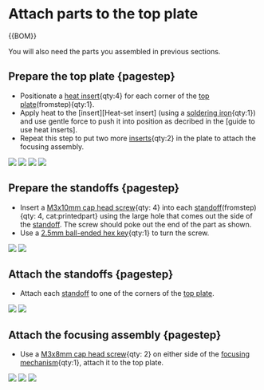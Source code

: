 # Attach parts to the top plate

{{BOM}}

[Heat insert]: parts/mech/Hinsert.md "{cat:mechanic}"
[M3x8mm cap head screw]: parts/mech/M3-8.md "{cat:mechanic}"
[M3x10mm cap head screw]: parts/mech/M3-10.md "{cat:mechanic}" 
[Top plate]: parts/materials/top-plate.md "{cat:lasercutpart}"
[Soldering iron]: parts/tools/soldiron.md "{cat:tool}"
[2.5mm Ball-end Allen key]: parts/tools/2.5mmBallEndAllenKey.md "{cat:tool}"
[Focusing assembly]: models/focusing-assembly.stl "{previewpage}"
[Standoff-M]: models/standoff-M.stl "{previewpage}"

You will also need the parts you assembled in previous sections.

## Prepare the top plate {pagestep}

* Positionate a [heat insert][Heat insert]{qty:4} for each corner of the [top plate][Top plate](fromstep){qty:1}.
* Apply heat to the [insert][Heat-set insert] (using a [soldering iron]{qty:1}) and use gentle force to push it into position as decribed in the [guide to use heat inserts].
* Repeat this step to put two more [inserts][Heat insert]{qty:2} in the plate to attach the focusing assembly.

![](images/heat-insert_top-plate.png)
![](images/heat-set_insert.gif)
![](images/heat-insert_top-plate_1.png)
![](images/heat-insert_top-plate_3.png)

## Prepare the standoffs {pagestep}

* Insert a [M3x10mm cap head screw]{qty: 4} into each [standoff][Standoff-M](fromstep){qty: 4, cat:printedpart} using the large hole that comes out the side of the [standoff][Standoff-M]. The screw should poke out the end of the part as shown.
* Use a [2.5mm ball-ended hex key][2.5mm Ball-end Allen key]{qty:1} to turn the screw.

![](images/spacer_screw_insertion_1.png)
![](images/spacer_screw_insertion_2.png)

## Attach the standoffs {pagestep}

* Attach each [standoff][Standoff-M] to one of the corners of the [top plate][Top plate].

![](images/spacer_top_attachment.png)
![](images/spacer_top_attached.png)

## Attach the focusing assembly {pagestep}

* Use a [M3x8mm cap head screw]{qty: 2} on either side of the [focusing mechanism](fromstep){qty:1}, attach it to the top plate.

![](images/focus_assembly_top_attachment.jpg)
![](images/focus_assembly_top_attached.jpg)
![](images/focus_assembly_top_attached_1.jpg)

[guide to use heat-set inserts]: https://hackaday.com/2019/02/28/threading-3d-printed-parts-how-to-use-heat-set-inserts/